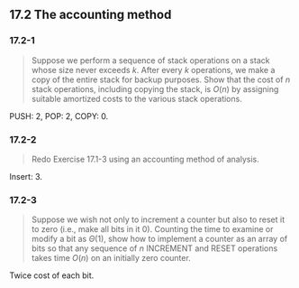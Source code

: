## 17.2 The accounting method

### 17.2-1

> Suppose we perform a sequence of stack operations on a stack whose size never exceeds $k$. After every $k$ operations, we make a copy of the entire stack for backup purposes. Show that the cost of $n$ stack operations, including copying the stack, is $O(n)$ by assigning suitable amortized costs to the various stack operations.

PUSH: $2$, POP: $2$, COPY: $0$.

### 17.2-2

> Redo Exercise 17.1-3 using an accounting method of analysis.

Insert: $3$.

### 17.2-3

> Suppose we wish not only to increment a counter but also to reset it to zero (i.e., make all bits in it 0). Counting the time to examine or modify a bit as $\Theta(1)$, show how to implement a counter as an array of bits so that any sequence of $n$ INCREMENT and RESET operations takes time $O(n)$ on an initially zero counter.

Twice cost of each bit.
